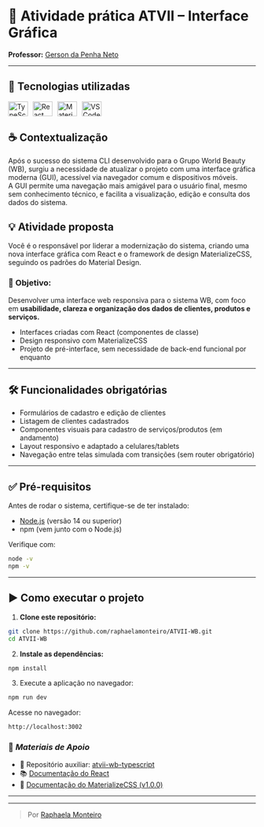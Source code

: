 # 🧾 Atividade prática ATVII – Interface Gráfica

**Professor:** [Gerson da Penha Neto](https://github.com/gerson-pn)

---

## 🚀 Tecnologias utilizadas

<div style="display: flex; gap: 10px;">
<img align="center" alt="TypeScript" height="30" width="40" src="https://cdn.jsdelivr.net/gh/devicons/devicon@latest/icons/typescript/typescript-original.svg"/>

<img align="center" alt="React" height="30" width="40" src="https://cdn.jsdelivr.net/gh/devicons/devicon@latest/icons/react/react-original.svg"/>
  
<img align="center" alt="MaterializeCSS" height="30" width="40" src="https://cdn.jsdelivr.net/gh/devicons/devicon@latest/icons/materializecss/materializecss-original.svg"/>
          
<img align="center" alt="VSCode" height="30" width="40" src="https://cdn.jsdelivr.net/gh/devicons/devicon@latest/icons/vscode/vscode-original.svg" />
</div>

## ☕ Contextualização

Após o sucesso do sistema CLI desenvolvido para o Grupo World Beauty (WB), surgiu a necessidade de atualizar o projeto com uma interface gráfica moderna (GUI), acessível via navegador comum e dispositivos móveis.
<br>
A GUI permite uma navegação mais amigável para o usuário final, mesmo sem conhecimento técnico, e facilita a visualização, edição e consulta dos dados do sistema.
<br>

## 💡 Atividade proposta

Você é o responsável por liderar a modernização do sistema, criando uma nova interface gráfica com React e o framework de design MaterializeCSS, seguindo os padrões do Material Design.

### 🎯 Objetivo:

Desenvolver uma interface web responsiva para o sistema WB, com foco em **usabilidade, clareza e organização dos dados de clientes, produtos e serviços.**

- Interfaces criadas com React (componentes de classe)
- Design responsivo com MaterializeCSS
- Projeto de pré-interface, sem necessidade de back-end funcional por enquanto

---

## 🛠️ Funcionalidades obrigatórias

- Formulários de cadastro e edição de clientes
- Listagem de clientes cadastrados
- Componentes visuais para cadastro de serviços/produtos (em andamento)
- Layout responsivo e adaptado a celulares/tablets
- Navegação entre telas simulada com transições (sem router obrigatório)

---

## ✅ Pré-requisitos

Antes de rodar o sistema, certifique-se de ter instalado:

- [Node.js](https://nodejs.org/) (versão 14 ou superior)
- npm (vem junto com o Node.js)

Verifique com:

```bash
node -v
npm -v
```

---

## ▶️ Como executar o projeto

1. **Clone este repositório:**

```bash
git clone https://github.com/raphaelamonteiro/ATVII-WB.git
cd ATVII-WB
```

2. **Instale as dependências:**

```bash
npm install
```

3. Execute a aplicação no navegador:

```bash
npm run dev
```

Acesse no navegador:

```bash
http://localhost:3002
```

### 🧩 _Materiais de Apoio_

- 🔗 Repositório auxiliar: [atvii-wb-typescript](https://github.com/gerson-pn/atvii-wb-typescript)
- 📚 [Documentação do React](https://reactjs.org)
- 🎨 [Documentação do MaterializeCSS (v1.0.0)](https://materializecss.com)

---

---

> Por [Raphaela Monteiro](https://github.com/raphaelamonteiro)
